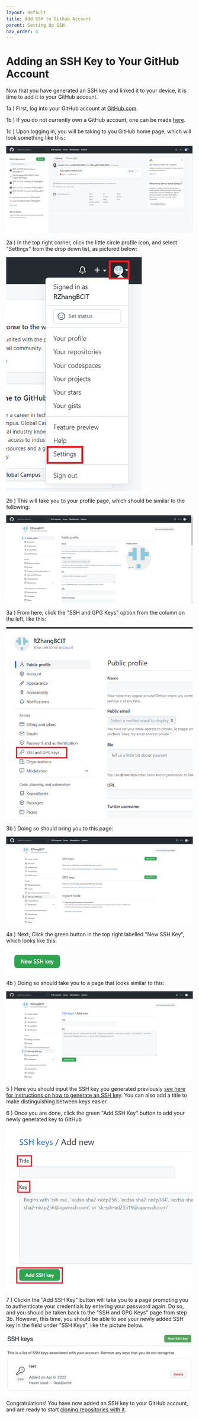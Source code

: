 ```yaml
---
layout: default
title: Add SSH to Github Account
parent: Setting Up SSH
nav_order: 4
---
```


# Adding an SSH Key to Your GitHub Account

Now that you have generated an SSH key and linked it to your device, it is time to add it to your GitHub account.

1a ) First, log into your GitHub account at [GitHub.com](https://github.com/login).

1b ) If you do not currently own a GitHub account, one can be made [here](https://github.com/signup).

1c ) Upon logging in, you will be taking to you GitHub home page, which will look something like this:

![](../../assets/images/GitHub_home_page.png)

2a ) In the top right corner, click the little circle profile icon, and select "Settings" from the drop down list, as pictured below:

![](../../assets/images/addSSHstep2.png)

2b ) This will take you to your profile page, which should be similar to the following:

![](../../assets/images/settings-profile-page.png)

3a ) From here, click the "SSH and GPG Keys" option from the column on the left, like this:

![](../../assets/images/settings-click-SSH.png)

3b ) Doing so should bring you to this page:

![](../../assets/images/SSH_keys_page.png)

4a ) Next, Click the green button in the top right labelled "New SSH Key", which looks like this:

![](../../assets/images/New_SSH_Key.png)

4b ) Doing so should take you to a page that looks similar to this:

![](../../assets/images/Add_key_page.png)

5 ) Here you should input the SSH key you generated previously [see here for instructions on how to generate an SSH key](https://dlepke.github.io/Deanna-Wilson-Ray/docs/settingUpSSH/generateSSHKey/). You can also add a title to make distinguishing between keys easier.

6 ) Once you are done, click the green "Add SSH Key" button to add your newly generated key to GitHub

![](../../assets/images/finally_add_ssh_key.png)

7 ) Clickin the "Add SSH Key" button will take you to a page prompting you to authenticate your credentials by entering your password again. Do so, and you should be taken back to the "SSH and GPG Keys" page from step 3b. However, this time, you should be able to see your newly added SSH key in the field under "SSH Keys", like the picture below.

![](../../assets/images/key_added_successfully.png)

Congratulations! You have now added an SSH key to your GitHub account, and are ready to start [cloning repositories with it](https://dlepke.github.io/Deanna-Wilson-Ray/docs/sshandgit/forkandclone/).